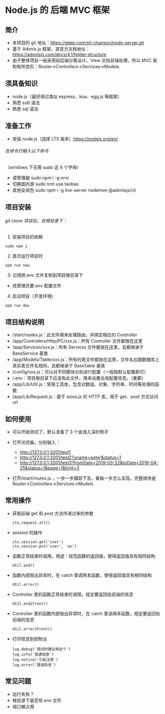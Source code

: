 # Node.js 的 后端 MVC 框架

## 简介

- 本项目的 git 地址：https://gitee.com/sh-chanson/node-server.git
- 基于 Adonis.js 框架，其官方文档地址：https://adonisjs.com/docs/4.1/folder-structure
- 由于整体项目一般采用前后端分离设计，View 交给前端处理，所以 MVC 架构有所变形：Router->Controllers->Services->Models

## 须具备知识

- node.js（最好用过类似 express、koa、egg.js 等框架）
- 熟悉 es6 语法
- 熟悉 sql 语法

## 准备工作

- 安装 node.js（选择 LTS 版本）https://nodejs.org/en/

###### 在命令行输入以下命令

（windows 下无需 sudo 这 4 个字母）

- 源管理器
  sudo npm i -g nrm
- 切换国内源
  sudo nrm use taobao
- 其他全局包
  sudo npm i -g live-server nodemon @adonisjs/cli

## 项目安装

###### git clone 项目后，在根目录下：

1. 安装项目的依赖

```
sudo npm i
```

2. 首次运行项目时

```
npm run new
```

3. 记得把.env 文件复制到项目根目录下

- 找管理员要.env 配置文件

4. 启动项目（开发环境）

```
npm run dev
```

## 项目结构说明

- /start/routes.js：此文件用来处理路由，并绑定相应的 Controller
- /app/Controllers/Http/PC/xxx.js：所有 Controller 文件都放在这里
- /app/Services/xxx.js：所有 Services 文件都放在这里，且都继承于 BaseService 基类
- /app/Models/Table/xxx.js：所有的表文件都放在这里，文件名应跟数据库上真实表文件名相同，且都继承于 BaseTable 基类
- /config/xxx.js：可以对不同模块分别进行配置（一般按默认配置即可）
- /.env：项目根目录下应该有此文件，用来设置全局配置信息。（重要）
- /app/Lib/Util.js：常用工具库，包含对数组、对象、字符串、时间等处理的函数
- /app/Lib/Request.js：基于 axios.js 的 HTTP 库，用于 get、post 方式访问 url

## 如何使用

- 可以开始测试了，默认准备了 3 个由浅入深的例子
- 打开浏览器，分别输入：

  - http://127.0.0.1:3201/test1
  - http://127.0.0.1:3201/test2?uname=peter&status=1
  - http://127.0.0.1:3201/test3?fromDate=2019-03-22&toDate=2019-04-25&status=1&page=1&limit=3

- 打开/start/routes.js ，一步一步跟踪下去，看每一步怎么实现。完整顺序是 Router->Controllers->Services->Models

## 常用操作

- 获取前端 get 和 post 方法传递过来的参数

  ```
  ctx.request.all()
  ```

- session 的操作
  ```
  ctx.session.get('user')
  ctx.session.put('user', 'wu')
  ```
- 函数正常结束时调用。用途：规范函数的返回值，使得返回值具有相同结构

  ```
  Util.end()
  ```

- 函数内部抛出异常时，在 catch 里调用本函数，使得返回值具有相同结构
  ```
  Util.error()
  ```
- Controller 里的函数正常结束时调用。规定要返回给前端的信息
  ```
  Util.end2front()
  ```
- Controller 里的函数内部抛出异常时，在 catch 里调用本函数，规定要返回给前端的信息
  ```
  Util.error2front()
  ```
- 打印信息到控制台

  ```
  log.debug('调试时建议用这个')
  log.info('普通信息')
  log.notice('引起注意')
  log.error('错误信息')
  ```

## 常见问题

- 运行失败？
- 根目录下是否有.env 文件
- 端口被占用
